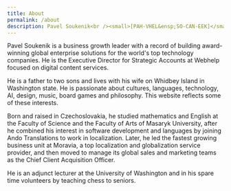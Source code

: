 ```yaml
---
title: About
permalink: /about
description: Pavel Soukenik<br /><small>[PAH-VHEL&ensp;SO-CAN-EEK]</small><br /><em>he / him</em>
---
```


Pavel Soukenik is a business growth leader with a record of building award-winning global enterprise solutions for the world's top technology companies. He is the Executive Director for Strategic Accounts at Webhelp focused on digital content services.

He is a father to two sons and lives with his wife on Whidbey Island in Washington state. He is passionate about cultures, languages, technology, AI, design, music, board games and philosophy. This website reflects some of these interests.

Born and raised in Czechoslovakia, he studied mathematics and English at the Faculty of Science and the Faculty of Arts of Masaryk University, after he combined his interest in software development and languages by joining Ando Translations to work in localization. Later, he led the fastest growing business unit at Moravia, a top localization and globalization service provider, and then moved to manage its global sales and marketing teams as the Chief Client Acquisition Officer.

He is an adjunct lecturer at the University of Washington and in his spare time volunteers by teaching chess to seniors.
